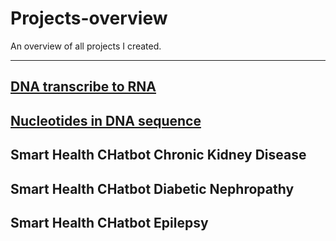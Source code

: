 # Projects-overview
An overview of all projects I created.
********************************************************************
## [DNA transcribe to RNA](https://github.com/ElodynPixel/DNA-transcribe-to-RNA)

## [Nucleotides in DNA sequence](https://github.com/ElodynPixel/Nucleotides-in-DNA-sequences)

## Smart Health CHatbot Chronic Kidney Disease 

## Smart Health CHatbot Diabetic Nephropathy

## Smart Health CHatbot Epilepsy
